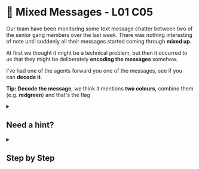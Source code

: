 # 🚦 Mixed Messages - L01 C05

Our team have been monitoring some text message chatter between two of the senior gang members over the last week. There was nothing interesting of note until suddenly all their messages started coming through **mixed up**.

At first we thought it might be a technical problem, but then it occurred to us that they might be deliberately **encoding the messages** somehow.

I've had one of the agents forward you one of the messages, see if you can **decode it**.

**Tip:** **Decode the message**, we think it mentions **two colours**, combine them (e.g. **redgreen**) and that's the flag

<details><summary>

## Need a hint?</summary>

```txt
💡 Hint: Hmm, it doesn't look like the words are reversed, but have you tried reversing just pairs of letters?
```

</details>

<details><summary>

## Step by Step</summary>

- [Unscramble the given string of letters](https://wordunscrambler.me/) which gets you the two colors, **Blue** and **Yellow**.
- Combine them in either order of `blueyellow` or `yellowblue` and enter the flag.

</details>
